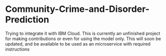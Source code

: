 # Community-Crime-and-Disorder-Prediction

Trying to integrate it with IBM Cloud. This is currently an unfinished project for making contributions or even for using the model only. This will soon be updated, and be available to be used as an microservice with required instructions

